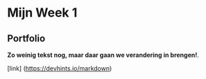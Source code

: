 # <h1> Mijn Week 1 </h1>

## <h2> Portfolio </h2>

<html lang="en">
<head>
    <meta charset="UTF-8">
    <meta name="viewport" content="width=device-width, initial-scale=1.0">



</head>
<body>
    <strong>Zo weinig tekst nog, maar daar gaan we verandering in brengen!</strong>. 


</body>



[link] (https://devhints.io/markdown)
</html>

